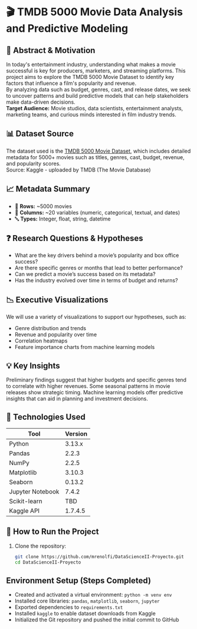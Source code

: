 # 🎬 TMDB 5000 Movie Data Analysis and Predictive Modeling

## 🧠 Abstract & Motivation  
In today's entertainment industry, understanding what makes a movie successful is key for producers, marketers, and streaming platforms. This project aims to explore the TMDB 5000 Movie Dataset to identify key factors that influence a film's popularity and revenue.  
By analyzing data such as budget, genres, cast, and release dates, we seek to uncover patterns and build predictive models that can help stakeholders make data-driven decisions.  
**Target Audience:** Movie studios, data scientists, entertainment analysts, marketing teams, and curious minds interested in film industry trends.

## 📊 Dataset Source  
The dataset used is the [TMDB 5000 Movie Dataset](https://www.kaggle.com/datasets/tmdb/tmdb-movie-metadata), which includes detailed metadata for 5000+ movies such as titles, genres, cast, budget, revenue, and popularity scores.  
Source: Kaggle - uploaded by TMDB (The Movie Database)

## 📈 Metadata Summary  
- 🧾 **Rows:** ~5000 movies  
- 🧩 **Columns:** ~20 variables (numeric, categorical, textual, and dates)  
- 🔤 **Types:** Integer, float, string, datetime

## ❓ Research Questions & Hypotheses  
- What are the key drivers behind a movie’s popularity and box office success?  
- Are there specific genres or months that lead to better performance?  
- Can we predict a movie’s success based on its metadata?  
- Has the industry evolved over time in terms of budget and returns?

## 📉 Executive Visualizations  
We will use a variety of visualizations to support our hypotheses, such as:  
- Genre distribution and trends  
- Revenue and popularity over time  
- Correlation heatmaps  
- Feature importance charts from machine learning models  

## 💡 Key Insights  
Preliminary findings suggest that higher budgets and specific genres tend to correlate with higher revenues. Some seasonal patterns in movie releases show strategic timing. Machine learning models offer predictive insights that can aid in planning and investment decisions.

## 🧪 Technologies Used  
| Tool             | Version            |
| ---------------- | ------------------ |
| Python           | 3.13.x             |
| Pandas           | 2.2.3              |
| NumPy            | 2.2.5              |
| Matplotlib       | 3.10.3             |
| Seaborn          | 0.13.2             |
| Jupyter Notebook | 7.4.2              |
| Scikit-learn     | TBD                |
| Kaggle API       | 1.7.4.5            |

## 🚀 How to Run the Project  
1. Clone the repository:  
   ```bash
   git clone https://github.com/mrenolfi/DataScienceII-Proyecto.git  
   cd DataScienceII-Proyecto

## Environment Setup (Steps Completed)

- Created and activated a virtual environment: `python -m venv env`
- Installed core libraries: `pandas`, `matplotlib`, `seaborn`, `jupyter`
- Exported dependencies to `requirements.txt`
- Installed `kaggle` to enable dataset downloads from Kaggle
- Initialized the Git repository and pushed the initial commit to GitHub

